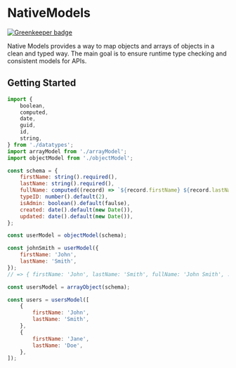 # NativeModels

[![Greenkeeper badge](https://badges.greenkeeper.io/Prefinem/nativemodels.svg)](https://greenkeeper.io/)

Native Models provides a way to map objects and arrays of objects in a clean and typed way. The main goal is to ensure runtime type checking and consistent models for APIs.

## Getting Started

```js
import {
	boolean,
	computed,
	date,
	guid,
	id,
	string,
} from './datatypes';
import arrayModel from './arrayModel';
import objectModel from './objectModel';

const schema = {
	firstName: string().required(),
	lastName: string().required(),
	fullName: computed((record) => `${record.firstName} ${record.lastName}`),
	typeID: number().default(2),
	isAdmin: boolean().default(faulse),
	created: date().default(new Date()),
	updated: date().default(new Date()),
};

const userModel = objectModel(schema);

const johnSmith = userModel({
	firstName: 'John',
	lastName: 'Smith',
});
// => { firstName: 'John', lastName: 'Smith', fullName: 'John Smith', ...}

const usersModel = arrayObject(schema);

const users = usersModel([
	{
		firstName: 'John',
		lastName: 'Smith',
	},
	{
		firstName: 'Jane',
		lastName: 'Doe',
	},
]);
```
